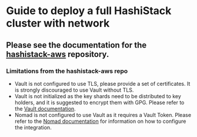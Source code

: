 # Guide to deploy a full HashiStack cluster with network

## Please see the documentation for the [hashistack-aws](https://github.com/hashicorp-modules/hashistack-aws) repository.

### Limitations from the hashistack-aws repo
- Vault is not configured to use TLS, please provide a set of certificates. It is strongly discouraged to use Vault without TLS.
- Vault is not initialized as the key shards need to be distributed to key holders, and it is suggested to encrypt them with GPG. Please refer to the [Vault documentation](https://www.vaultproject.io/docs/internals/architecture.html).
- Nomad is not configured to use Vault as it requires a Vault Token. Please refer to the [Nomad documentation](https://www.nomadproject.io/docs/vault-integration/) for information on how to configure the integration.
